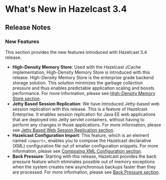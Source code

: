 # What's New in Hazelcast 3.4



## Release Notes

### New Features
This section provides the new features introduced with Hazelcast 3.4 release. 

- **High-Density Memory Store**: Used with the Hazelcast JCache implementation, High-Density Memory Store is introduced with this release. High-Density Memory Store is the enterprise grade backend storage solution. This solution minimizes the garbage collection pressure and thus enables predictable application scaling and boosts performance. For more information, please see [High-Density Memory Store section](#high-density-memory-store).
- **Jetty Based Session Replication**: We have introduced Jetty-based web session replication with this release. This is a feature of Hazelcast Enterprise. It enables session replication for Java EE web applications that are deployed into Jetty servlet containers, without having to perform any changes in those applications. For more information, please see [Jetty Based Web Session Replication section](#jetty-based-web-session-replication).
- **Hazelcast Configuration Import**: This feature, which is an element named `<import>`, enables you to compose the Hazelcast declarative (XML) configuration file out of smaller configuration snippets. For more information, please see [Composing XML Configuration section](#composing-xml-configuration).
- **Back Pressure**: Starting with this release, Hazelcast provides the back pressure feature which eliminates possible out of memory exceptions when the system creates new asynchronous backups faster than they are processed. For more information, please see [Back Pressure section](#back-pressure).






